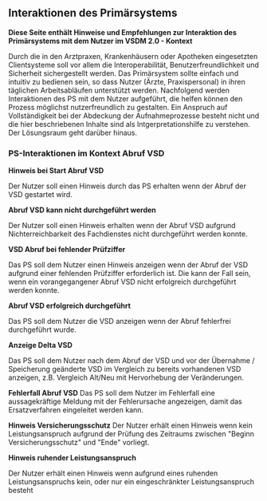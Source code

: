 ## Interaktionen des Primärsystems

**Diese Seite enthält Hinweise und Empfehlungen zur Interaktion des Primärsystems mit dem Nutzer im VSDM 2.0 - Kontext**

Durch die in den Arztpraxen, Krankenhäusern oder Apotheken eingesetzten Clientsysteme soll vor allem die Interoperabilität, Benutzerfreundlichkeit und Sicherheit sichergestellt werden.
Das Primärsystem sollte einfach und intuitiv zu bedienen sein, so dass Nutzer (Ärzte, Praxispersonal) in ihren täglichen Arbeitsabläufen unterstützt werden.
Nachfolgend werden Interaktionen des PS mit dem Nutzer aufgeführt, die helfen können den Prozess möglichst nutzerfreundlich zu gestalten. Ein Anspruch auf Vollständigkeit bei der Abdeckung der Aufnahmeprozesse besteht nicht und die hier beschriebenen Inhalte sind als Intgerpretationshilfe zu verstehen. Der Lösungsraum geht darüber hinaus.

### PS-Interaktionen im Kontext Abruf VSD

**Hinweis bei Start Abruf VSD**

Der Nutzer soll einen Hinweis durch das PS erhalten wenn der Abruf der VSD gestartet wird.

**Abruf VSD kann nicht durchgeführt werden**

Der Nutzer soll einen Hinweis erhalten wenn der Abruf VSD aufgrund Nichterreichbarkeit des Fachdienstes nicht durchgeführt werden konnte.

**VSD Abruf bei fehlender Prüfziffer**

Das PS soll dem Nutzer einen Hinweis anzeigen wenn der Abruf der VSD aufgrund einer fehlenden Prüfziffer erforderlich ist. Die kann der Fall sein, wenn ein vorangegangener Abruf VSD nicht erfolgreich durchgeführt werden konnte.

**Abruf VSD erfolgreich durchgeführt**

Das PS soll dem Nutzer die VSD anzeigen wenn der Abruf fehlerfrei durchgeführt wurde.

**Anzeige Delta VSD**

Das PS soll dem Nutzer nach dem Abruf der VSD und vor der Übernahme / Speicherung geänderte VSD im Vergleich zu bereits vorhandenen VSD anzeigen, z.B. Vergleich Alt/Neu mit Hervorhebung der Veränderungen.

**Fehlerfall Abruf VSD**
Das PS soll dem Nutzer im Fehlerfall eine aussagekräftige Meldung mit der Fehlerursache angezeigen, damit das Ersatzverfahren eingeleitet werden kann.

**Hinweis Versicherungsschutz**
Der Nutzer erhält einen Hinweis wenn kein Leistungsanspruch aufgrund der Prüfung des Zeitraums zwischen "Beginn Versicherungsschutz" und "Ende" vorliegt.

**Hinweis ruhender Leistungsanspruch**

Der Nutzer erhält einen Hinweis wenn aufgrund eines ruhenden Leistungsanspruchs kein, oder nur ein eingeschränkter Leistungsanspruch besteht








